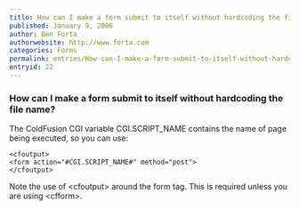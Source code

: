 ```yaml
---
title: How can I make a form submit to itself without hardcoding the file name?
published: January 9, 2006
author: Ben Forta
authorwebsite: http://www.forta.com
categories: Forms
permalink: entries/How-can-I-make-a-form-submit-to-itself-without-hardcoding-the-file-name.html
entryid: 22
---
```


<h3>How can I make a form submit to itself without hardcoding the file name?</h3>

<p>
The ColdFusion CGI variable CGI.SCRIPT_NAME contains the name of page being executed, so you can use:
</p>

<pre><code class="language-markup">&lt;cfoutput&gt;
&lt;form action=&quot;#CGI.SCRIPT_NAME#&quot; method=&quot;post&quot;&gt;
&lt;/cfoutput&gt;
</code></pre>

<p>
Note the use of &lt;cfoutput&gt; around the form tag. This is required unless you are using &lt;cfform&gt;.
</p>



